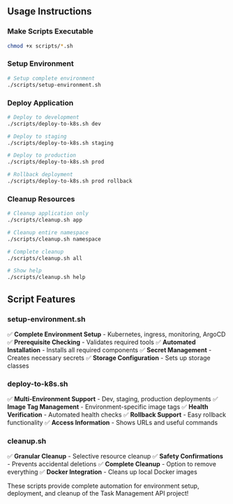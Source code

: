 ## Usage Instructions

### Make Scripts Executable
```bash
chmod +x scripts/*.sh
```

### Setup Environment
```bash
# Setup complete environment
./scripts/setup-environment.sh
```

### Deploy Application
```bash
# Deploy to development
./scripts/deploy-to-k8s.sh dev

# Deploy to staging
./scripts/deploy-to-k8s.sh staging

# Deploy to production
./scripts/deploy-to-k8s.sh prod

# Rollback deployment
./scripts/deploy-to-k8s.sh prod rollback
```

### Cleanup Resources
```bash
# Cleanup application only
./scripts/cleanup.sh app

# Cleanup entire namespace
./scripts/cleanup.sh namespace

# Complete cleanup
./scripts/cleanup.sh all

# Show help
./scripts/cleanup.sh help
```

## Script Features

### setup-environment.sh
✅ **Complete Environment Setup** - Kubernetes, ingress, monitoring, ArgoCD
✅ **Prerequisite Checking** - Validates required tools
✅ **Automated Installation** - Installs all required components
✅ **Secret Management** - Creates necessary secrets
✅ **Storage Configuration** - Sets up storage classes

### deploy-to-k8s.sh
✅ **Multi-Environment Support** - Dev, staging, production deployments
✅ **Image Tag Management** - Environment-specific image tags
✅ **Health Verification** - Automated health checks
✅ **Rollback Support** - Easy rollback functionality
✅ **Access Information** - Shows URLs and useful commands

### cleanup.sh
✅ **Granular Cleanup** - Selective resource cleanup
✅ **Safety Confirmations** - Prevents accidental deletions
✅ **Complete Cleanup** - Option to remove everything
✅ **Docker Integration** - Cleans up local Docker images

These scripts provide complete automation for environment setup, deployment, and cleanup of the Task Management API project!
